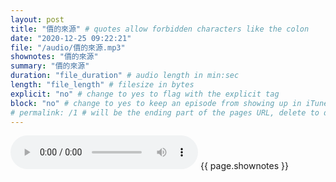 ```yaml
---
layout: post
title: "價的來源" # quotes allow forbidden characters like the colon
date: "2020-12-25 09:22:21"
file: "/audio/價的來源.mp3"
shownotes: "價的來源"
summary: "價的來源"
duration: "file_duration" # audio length in min:sec
length: "file_length" # filesize in bytes
explicit: "no" # change to yes to flag with the explicit tag
block: "no" # change to yes to keep an episode from showing up in iTunes
# permalink: /1 # will be the ending part of the pages URL, delete to default to the title
---
```


<audio controls>
<source src="{{site.url}}{{site.baseurl}}{{ page.file }}" type="audio/x-mp3">
Your browser does not support the audio element.
</audio>
{{ page.shownotes }}
